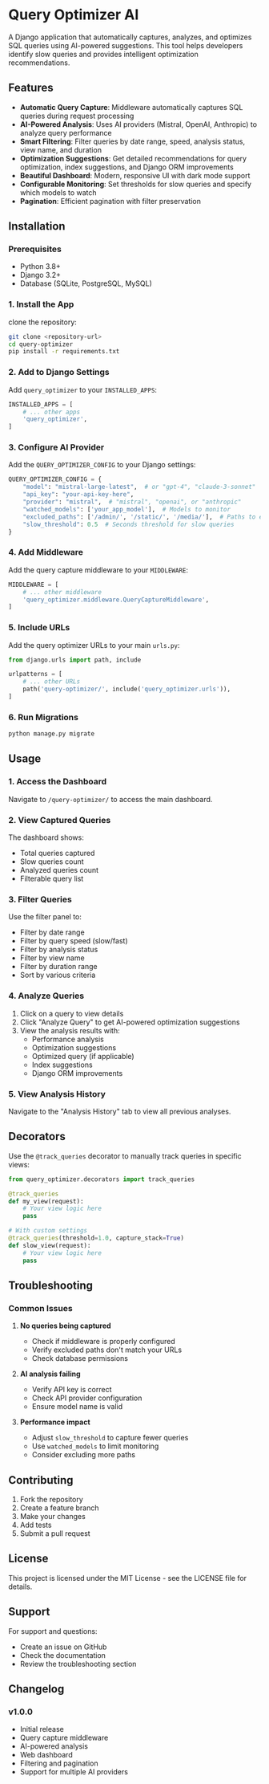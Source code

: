 # Query Optimizer AI

A Django application that automatically captures, analyzes, and optimizes SQL queries using AI-powered suggestions. This tool helps developers identify slow queries and provides intelligent optimization recommendations.

## Features

- **Automatic Query Capture**: Middleware automatically captures SQL queries during request processing
- **AI-Powered Analysis**: Uses AI providers (Mistral, OpenAI, Anthropic) to analyze query performance
- **Smart Filtering**: Filter queries by date range, speed, analysis status, view name, and duration
- **Optimization Suggestions**: Get detailed recommendations for query optimization, index suggestions, and Django ORM improvements
- **Beautiful Dashboard**: Modern, responsive UI with dark mode support
- **Configurable Monitoring**: Set thresholds for slow queries and specify which models to watch
- **Pagination**: Efficient pagination with filter preservation


## Installation

### Prerequisites

- Python 3.8+
- Django 3.2+
- Database (SQLite, PostgreSQL, MySQL)

### 1. Install the App

clone the repository:

```bash
git clone <repository-url>
cd query-optimizer
pip install -r requirements.txt
```

### 2. Add to Django Settings

Add `query_optimizer` to your `INSTALLED_APPS`:

```python
INSTALLED_APPS = [
    # ... other apps
    'query_optimizer',
]
```

### 3. Configure AI Provider

Add the `QUERY_OPTIMIZER_CONFIG` to your Django settings:

```python
QUERY_OPTIMIZER_CONFIG = {
    "model": "mistral-large-latest",  # or "gpt-4", "claude-3-sonnet"
    "api_key": "your-api-key-here",
    "provider": "mistral",  # "mistral", "openai", or "anthropic"
    "watched_models": ['your_app_model'],  # Models to monitor
    "excluded_paths": ['/admin/', '/static/', '/media/'],  # Paths to exclude
    "slow_threshold": 0.5  # Seconds threshold for slow queries
}
```

### 4. Add Middleware

Add the query capture middleware to your `MIDDLEWARE`:

```python
MIDDLEWARE = [
    # ... other middleware
    'query_optimizer.middleware.QueryCaptureMiddleware',
]
```

### 5. Include URLs

Add the query optimizer URLs to your main `urls.py`:

```python
from django.urls import path, include

urlpatterns = [
    # ... other URLs
    path('query-optimizer/', include('query_optimizer.urls')),
]
```

### 6. Run Migrations

```bash
python manage.py migrate
```

## Usage

### 1. Access the Dashboard

Navigate to `/query-optimizer/` to access the main dashboard.

### 2. View Captured Queries

The dashboard shows:
- Total queries captured
- Slow queries count
- Analyzed queries count
- Filterable query list

### 3. Filter Queries

Use the filter panel to:
- Filter by date range
- Filter by query speed (slow/fast)
- Filter by analysis status
- Filter by view name
- Filter by duration range
- Sort by various criteria

### 4. Analyze Queries

1. Click on a query to view details
2. Click "Analyze Query" to get AI-powered optimization suggestions
3. View the analysis results with:
   - Performance analysis
   - Optimization suggestions
   - Optimized query (if applicable)
   - Index suggestions
   - Django ORM improvements

### 5. View Analysis History

Navigate to the "Analysis History" tab to view all previous analyses.

## Decorators

Use the `@track_queries` decorator to manually track queries in specific views:

```python
from query_optimizer.decorators import track_queries

@track_queries
def my_view(request):
    # Your view logic here
    pass

# With custom settings
@track_queries(threshold=1.0, capture_stack=True)
def slow_view(request):
    # Your view logic here
    pass
```

## Troubleshooting

### Common Issues

1. **No queries being captured**
   - Check if middleware is properly configured
   - Verify excluded paths don't match your URLs
   - Check database permissions

2. **AI analysis failing**
   - Verify API key is correct
   - Check API provider configuration
   - Ensure model name is valid

3. **Performance impact**
   - Adjust `slow_threshold` to capture fewer queries
   - Use `watched_models` to limit monitoring
   - Consider excluding more paths


## Contributing

1. Fork the repository
2. Create a feature branch
3. Make your changes
4. Add tests
5. Submit a pull request

## License

This project is licensed under the MIT License - see the LICENSE file for details.

## Support

For support and questions:
- Create an issue on GitHub
- Check the documentation
- Review the troubleshooting section

## Changelog

### v1.0.0
- Initial release
- Query capture middleware
- AI-powered analysis
- Web dashboard
- Filtering and pagination
- Support for multiple AI providers 